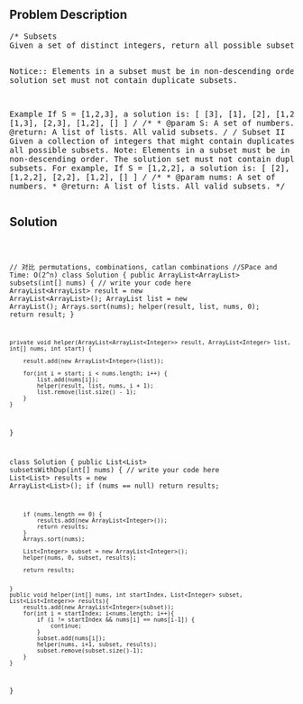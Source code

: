 <!--
<style>
  body { font-family: Arial, sans-serif; }
  .container {{ max-width: 100%; margin: 0 auto; padding: 10px; }}
  .comment-block { max-width: 30%; background-color: #f9f9f9; padding: 10px; border-left: 5px solid #ccc; overflow-wrap: break-word; white-space: pre-wrap; }
  .code-block { background-color: #f4f4f4; padding: 10px; border: 1px solid #ddd; overflow-wrap: break-word; white-space: pre-wrap; }
</style>
-->

<div class='container'>
<h2>Problem Description</h2>
<div class='comment-block'>
<pre>
/* Subsets
Given a set of distinct integers, return all possible subsets.

Notice::
Elements in a subset must be in non-descending order.
The solution set must not contain duplicate subsets.

Example
If S = [1,2,3], a solution is:
[
  [3],
  [1],
  [2],
  [1,2,3],
  [1,3],
  [2,3],
  [1,2],
  []
]
*/
    /**
     * @param S: A set of numbers.
     * @return: A list of lists. All valid subsets.
     */
/* Subset II
Given a collection of integers that might contain duplicates, S, return all possible subsets.
Note: Elements in a subset must be in non-descending order. The solution set must not contain duplicate subsets. For example, If S = [1,2,2], a solution is:
[ [2], [1], [1,2,2], [2,2], [1,2], [] ]
*/
    /**
     * @param nums: A set of numbers.
     * @return: A list of lists. All valid subsets.
     */
</pre>
</div>

<h2>Solution</h2>
<div class='code-block'>
<pre><code class='language-java'>

// 对比 permutations, combinations, catlan combinations
//SPace and Time: O(2^n)
class Solution {
    public ArrayList<ArrayList<Integer>> subsets(int[] nums) {
        // write your code here
        ArrayList<ArrayList<Integer>> result = new ArrayList<ArrayList<Integer>>();
        ArrayList<Integer> list = new ArrayList<Integer>();
        Arrays.sort(nums);
        helper(result, list, nums, 0);
        return result;
    }
    
    private void helper(ArrayList<ArrayList<Integer>> result, ArrayList<Integer> list, int[] nums, int start) {
        
        result.add(new ArrayList<Integer>(list));
   
        for(int i = start; i < nums.length; i++) {
            list.add(nums[i]);
            helper(result, list, nums, i + 1);
            list.remove(list.size() - 1);
        }
    }
}


class Solution {
    public List<List<Integer>> subsetsWithDup(int[] nums) {
        // write your code here
        List<List<Integer>> results = new ArrayList<List<Integer>>();
        if (nums == null) return results;
        
        if (nums.length == 0) {
            results.add(new ArrayList<Integer>());
            return results;
        }
        Arrays.sort(nums);

        List<Integer> subset = new ArrayList<Integer>();
        helper(nums, 0, subset, results);
        
        return results;
        
        
    }
    public void helper(int[] nums, int startIndex, List<Integer> subset, List<List<Integer>> results){
        results.add(new ArrayList<Integer>(subset));
        for(int i = startIndex; i<nums.length; i++){
            if (i != startIndex && nums[i] == nums[i-1]) {
                continue;
            }
            subset.add(nums[i]);
            helper(nums, i+1, subset, results);
            subset.remove(subset.size()-1);
        }
    }
}

</code></pre>
</div>
</div>
